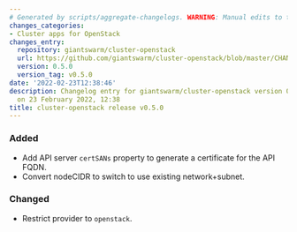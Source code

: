 ```yaml
---
# Generated by scripts/aggregate-changelogs. WARNING: Manual edits to this files will be overwritten.
changes_categories:
- Cluster apps for OpenStack
changes_entry:
  repository: giantswarm/cluster-openstack
  url: https://github.com/giantswarm/cluster-openstack/blob/master/CHANGELOG.md#050---2022-02-23
  version: 0.5.0
  version_tag: v0.5.0
date: '2022-02-23T12:38:46'
description: Changelog entry for giantswarm/cluster-openstack version 0.5.0, published
  on 23 February 2022, 12:38
title: cluster-openstack release v0.5.0
---
```


### Added
- Add API server `certSANs` property to generate a certificate for the API FQDN.
- Convert nodeCIDR to switch to use existing network+subnet.
### Changed
- Restrict provider to `openstack`.
